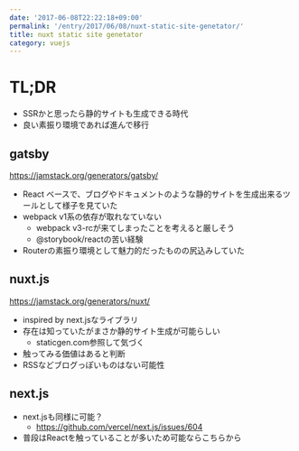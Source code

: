 ```yaml
---
date: '2017-06-08T22:22:18+09:00'
permalink: '/entry/2017/06/08/nuxt-static-site-genetator/'
title: nuxt static site genetator
category: vuejs
---
```


# TL;DR

- SSRかと思ったら静的サイトも生成できる時代
- 良い素振り環境であれば進んで移行

## gatsby

<https://jamstack.org/generators/gatsby/>

- React
  ベースで、ブログやドキュメントのような静的サイトを生成出来るツールとして様子を見ていた
- webpack v1系の依存が取れなていない
  - webpack v3-rcが来てしまったことを考えると厳しそう
  - @storybook/reactの苦い経験
- Routerの素振り環境として魅力的だったものの尻込みしていた

## nuxt.js

<https://jamstack.org/generators/nuxt/>

- inspired by next.jsなライブラリ
- 存在は知っていたがまさか静的サイト生成が可能らしい
  - staticgen.com参照して気づく
- 触ってみる価値はあると判断
- RSSなどブログっぽいものはない可能性

## next.js

- next.jsも同様に可能？
  - <https://github.com/vercel/next.js/issues/604>
- 普段はReactを触っていることが多いため可能ならこちらから
